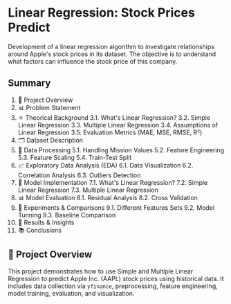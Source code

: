 # Linear Regression: Stock Prices Predict
Development of a linear regression algorithm to investigate relationships around Apple's stock prices in its dataset. The objective is to understand what factors can influence the stock price of this company.

## Summary
1. 📌 Project Overview
2. 📊 Problem Statement
3. ⚛️ Theorical Background
  3.1. What's Linear Regression?
  3.2. Simple Linear Regression
  3.3. Multiple Linear Regression
  3.4. Assumptions of Linear Regression
  3.5. Evaluation Metrics (MAE, MSE, RMSE, R²)
4. 🗂️ Dataset Description
5. 🧹 Data Processing
  5.1. Handling Mission Values
  5.2. Feature Engineering
  5.3. Feature Scaling
  5.4. Train-Test Split
6. 📈 Exploratory Data Analysis (EDA)
  6.1. Data Visualization
  6.2. Correlation Analysis
  6.3. Outliers Detection
7.  🔧 Model Implementation
   7.1. What's Linear Regression?
   7.2. Simple Linear Regression
   7.3. Multiple Linear Regression
8.  📊 Model Evaluation
  8.1. Residual Analysis
  8.2. Cross Validation
9.  🧪 Experiments & Comparisons
  9.1. Different Features Sets
  9.2. Model Tunning
  9.3. Baseline Comparison
11. 🚀 Results & Insights
12. 📚 Conclusions


## 📌 Project Overview
This project demonstrates how to use Simple and Multiple Linear Regression to predict Apple Inc. (AAPL) stock prices using historical data. It includes data collection via `yfinance`, preprocessing, feature engineering, model training, evaluation, and visualization.
